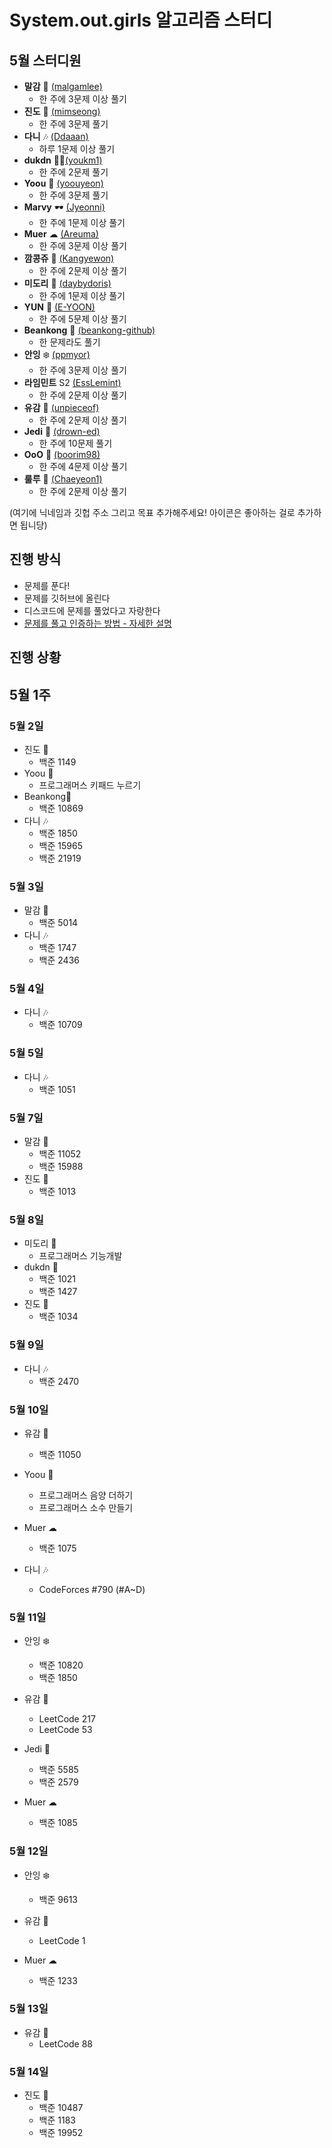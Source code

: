 # System.out.girls 알고리즘 스터디

## 5월 스터디원

- **말감** 🎱 [(malgamlee)](https://github.com/malgamlee)
  - 한 주에 3문제 이상 풀기
- **진도** 🧶 [(mimseong)](https://github.com/mimseong)
  - 한 주에 3문제 풀기
- **다니** 🎶 [(Ddaaan)](https://github.com/Ddaaan)
  - 하루 1문제 이상 풀기
- **dukdn** 🚴‍♀️[(youkm1)](https://github.com/youkm1)
  - 한 주에 2문제 풀기
- **Yoou** 🐧 [(yoouyeon)](https://github.com/yoouyeon)
  - 한 주에 3문제 풀기
- **Marvy** 🕶️ [(Jyeonni)](https://github.com/Jyeonni)
  - 한 주에 1문제 이상 풀기
- **Muer** ☁ [(Areuma)](https://github.com/AReuma)
  - 한 주에 3문제 이상 풀기
- **깜콩쥬** 🌼 [(Kangyewon)](https://github.com/Kangyewon)
  - 한 주에 2문제 이상 풀기
- **미도리** 👻 [(daybydoris)](https://github.com/daybydoris)
  - 한 주에 1문제 이상 풀기
- **YUN** 🌊 [(E-YOON)](https://github.com/E-YOON)
  - 한 주에 5문제 이상 풀기
- **Beankong** 🌊 [(beankong-github)](https://github.com/beankong-github)
  - 한 문제라도 풀기
- **안잉** ❄️ [(ppmyor)](https://github.com/ppmyor)
  - 한 주에 3문제 이상 풀기
- **라임민트** S2 [(EssLemint)](https://github.com/EssLemint)
  - 한 주에 2문제 이상 풀기
- **유감** 🍒 [(unpieceof)](https://github.com/unpieceof)
  - 한 주에 2문제 이상 풀기
- **Jedi** 🖖 [(drown-ed)](https://github.com/drown-ed)
  - 한 주에 10문제 풀기
- **OoO** 🐯 [(boorim98)](https://github.com/boorim98)
  - 한 주에 4문제 이상 풀기
- **룰루** 🎈 [(Chaeyeon1)](https://github.com/Chaeyeon1)
  - 한 주에 2문제 이상 풀기
  
(여기에 닉네임과 깃헙 주소 그리고 목표 추가해주세요! 아이콘은 좋아하는 걸로 추가하면 됩니당)

## 진행 방식

- 문제를 푼다!
- 문제를 깃허브에 올린다
- 디스코드에 문제를 풀었다고 자랑한다
- [문제를 풀고 인증하는 방법 - 자세한 설명](https://github.com/malgamlee/algorithm/wiki/%EB%AC%B8%EC%A0%9C%EB%A5%BC-%ED%92%80%EA%B3%A0-%EC%9D%B8%EC%A6%9D%ED%95%98%EB%8A%94-%EB%B0%A9%EB%B2%95)

## 진행 상황

## 5월 1주

### 5월 2일

- 진도 🧶
  - 백준 1149
- Yoou 🐧
  - 프로그래머스 키패드 누르기
- Beankong💜
  - 백준 10869
- 다니 🎶
  - 백준 1850
  - 백준 15965
  - 백준 21919

### 5월 3일

- 말감 🎱
  - 백준 5014
- 다니 🎶
  - 백준 1747
  - 백준 2436

### 5월 4일

- 다니 🎶
  - 백준 10709

### 5월 5일

- 다니 🎶
  - 백준 1051

### 5월 7일

- 말감 🎱
  - 백준 11052
  - 백준 15988
- 진도 🧶
  - 백준 1013

### 5월 8일

- 미도리 👻
  - 프로그래머스 기능개발
- dukdn 🚴‍
  - 백준 1021
  - 백준 1427
- 진도 🧶
  - 백준 1034

### 5월 9일
- 다니 🎶
  - 백준 2470

### 5월 10일

- 유감 🍒
  - 백준 11050
- Yoou 🐧
  - 프로그래머스 음양 더하기
  - 프로그래머스 소수 만들기
- Muer ☁
  - 백준 1075

- 다니 🎶
  - CodeForces #790 (#A~D)

### 5월 11일

- 안잉 ❄️
  - 백준 10820
  - 백준 1850
 
- 유감 🍒
  - LeetCode 217
  - LeetCode 53

- Jedi 🖖
  - 백준 5585
  - 백준 2579

- Muer ☁
  - 백준 1085

### 5월 12일

- 안잉 ❄️
  - 백준 9613

- 유감 🍒
  - LeetCode 1

- Muer ☁
  - 백준 1233

### 5월 13일

- 유감 🍒
  - LeetCode 88

### 5월 14일

- 진도 🧶
  - 백준 10487
  - 백준 1183
  - 백준 19952
